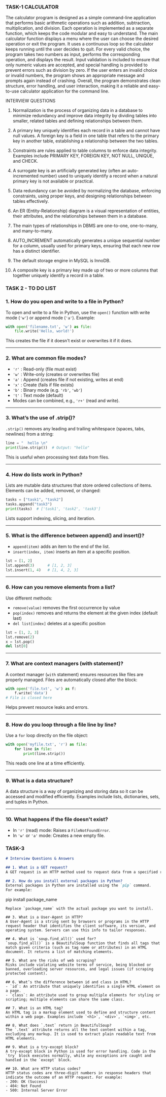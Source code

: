 ### TASK-1 CALCULATOR

The calculator program is designed as a simple command-line application that performs basic arithmetic operations such as addition, subtraction, multiplication, and division. Each operation is implemented as a separate function, which keeps the code modular and easy to understand. The main calculator function displays a menu where the user can choose the desired operation or exit the program. It uses a continuous loop so the calculator keeps running until the user decides to quit. For every valid choice, the program takes two numbers as input, performs the corresponding operation, and displays the result. Input validation is included to ensure that only numeric values are accepted, and special handling is provided to prevent errors such as division by zero. If the user enters an invalid choice or invalid numbers, the program shows an appropriate message and prompts again instead of crashing. Overall, the program demonstrates clean structure, error handling, and user interaction, making it a reliable and easy-to-use calculator application for the command line.

INTERVIEW QUESTIONS


1. Normalization is the process of organizing data in a database to minimize redundancy and improve data integrity by dividing tables into smaller, related tables and defining relationships between them.

2. A primary key uniquely identifies each record in a table and cannot have null values. A foreign key is a field in one table that refers to the primary key in another table, establishing a relationship between the two tables.

3. Constraints are rules applied to table columns to enforce data integrity. Examples include PRIMARY KEY, FOREIGN KEY, NOT NULL, UNIQUE, and CHECK.

4. A surrogate key is an artificially generated key (often an auto-incremented number) used to uniquely identify a record when a natural primary key is not available or practical.

5. Data redundancy can be avoided by normalizing the database, enforcing constraints, using proper keys, and designing relationships between tables effectively.

6. An ER (Entity-Relationship) diagram is a visual representation of entities, their attributes, and the relationships between them in a database.

7. The main types of relationships in DBMS are one-to-one, one-to-many, and many-to-many.

8. AUTO\_INCREMENT automatically generates a unique sequential number for a column, usually used for primary keys, ensuring that each new row has a distinct identifier.

9. The default storage engine in MySQL is InnoDB.

10. A composite key is a primary key made up of two or more columns that together uniquely identify a record in a table.

### TASK 2 - TO DO LIST


### 1. How do you open and write to a file in Python?
To open and write to a file in Python, use the `open()` function with write mode (`'w'`) or append mode (`'a'`). Example:
```python
with open('filename.txt', 'w') as file:
    file.write('Hello, world!')
```
This creates the file if it doesn't exist or overwrites it if it does.

***

### 2. What are common file modes?
- `'r'` : Read-only (file must exist)
- `'w'` : Write-only (creates or overwrites file)
- `'a'` : Append (creates file if not existing, writes at end)
- `'x'` : Create (fails if file exists)
- `'b'` : Binary mode (e.g. `'rb'`, `'wb'`)
- `'t'` : Text mode (default)
- Modes can be combined, e.g., `'r+'` (read and write).

***

### 3. What’s the use of .strip()?
`.strip()` removes any leading and trailing whitespace (spaces, tabs, newlines) from a string:
```python
line = "  hello \n"
print(line.strip())  # Output: "hello"
```
This is useful when processing text data from files.

***

### 4. How do lists work in Python?
Lists are mutable data structures that store ordered collections of items. Elements can be added, removed, or changed:
```python
tasks = ["task1", "task2"]
tasks.append("task3")
print(tasks)  # ['task1', 'task2', 'task3']
```
Lists support indexing, slicing, and iteration.

***

### 5. What is the difference between append() and insert()?
- `append(item)` adds an item to the end of the list.
- `insert(index, item)` inserts an item at a specific position.
```python
lst = [1, 2]
lst.append(3)      # [1, 2, 3]
lst.insert(1, 4)   # [1, 4, 2, 3]
```


***

### 6. How can you remove elements from a list?
Use different methods:
- `remove(value)` removes the first occurrence by value
- `pop(index)` removes and returns the element at the given index (default last)
- `del list[index]` deletes at a specific position
```python
lst = [1, 2, 3]
lst.remove(2)
x = lst.pop()
del lst[0]
```


***

### 7. What are context managers (with statement)?
A context manager (`with` statement) ensures resources like files are properly managed. Files are automatically closed after the block:
```python
with open('file.txt', 'w') as f:
    f.write('data')
# File is closed here
```
Helps prevent resource leaks and errors.

***

### 8. How do you loop through a file line by line?
Use a `for` loop directly on the file object:
```python
with open('myfile.txt', 'r') as file:
    for line in file:
        print(line.strip())
```
This reads one line at a time efficiently.

***

### 9. What is a data structure?
A data structure is a way of organizing and storing data so it can be accessed and modified efficiently. Examples include lists, dictionaries, sets, and tuples in Python.

***

### 10. What happens if the file doesn't exist?
- In `'r'` (read) mode: Raises a `FileNotFoundError`.
- In `'w'` or `'a'` mode: Creates a new empty file.



### TASK-3

```markdown
# Interview Questions & Answers

## 1. What is a GET request?
A GET request is an HTTP method used to request data from a specified resource. It is commonly used to retrieve information from a server without making any changes on the server.

## 2. How do you install external packages in Python?
External packages in Python are installed using the `pip` command.  
For example:
```
pip install package_name
```
Replace `package_name` with the actual package you want to install.

## 3. What is a User-Agent in HTTP?
A User-Agent is a string sent by browsers or programs in the HTTP request header that identifies the client software, its version, and operating system. Servers can use this info to tailor responses.

## 4. What is `soup.find_all()` used for?
`soup.find_all()` is a BeautifulSoup function that finds all tags that match given criteria (such as tag name or attributes) in an HTML document. It returns a list of matching elements.

## 5. What are the risks of web scraping?
Risks include violating website terms of service, being blocked or banned, overloading server resources, and legal issues (if scraping protected content).

## 6. What’s the difference between id and class in HTML?
- `id`: An attribute that uniquely identifies a single HTML element on a page.
- `class`: An attribute used to group multiple elements for styling or scripting; multiple elements can share the same class.

## 7. What is an HTML tag?
An HTML tag is a markup element used to define and structure content within a web page. Examples include `<h1>`, `<div>`, `<img>`, etc.

## 8. What does `.text` return in BeautifulSoup?
The `.text` attribute returns all the text content within a tag, excluding any markup. It is used to extract plain readable text from HTML elements.

## 9. What is a try-except block?
A try-except block in Python is used for error handling. Code in the `try` block executes normally, while any exceptions are caught and handled in the `except` block.

## 10. What are HTTP status codes?
HTTP status codes are three-digit numbers in response headers that indicate the outcome of an HTTP request. For example:
- 200: OK (Success)
- 404: Not Found
- 500: Internal Server Error
```
